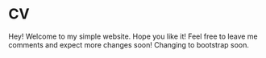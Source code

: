 # CV

Hey! Welcome to my simple website. Hope you like it! Feel free to leave me comments and expect more changes soon! Changing to bootstrap soon.
